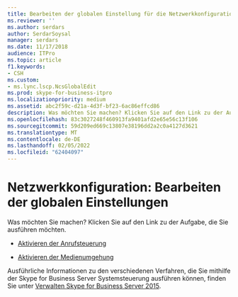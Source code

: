 ```yaml
---
title: Bearbeiten der globalen Einstellung für die Netzwerkkonfiguration
ms.reviewer: ''
ms.author: serdars
author: SerdarSoysal
manager: serdars
ms.date: 11/17/2018
audience: ITPro
ms.topic: article
f1.keywords:
- CSH
ms.custom:
- ms.lync.lscp.NcsGlobalEdit
ms.prod: skype-for-business-itpro
ms.localizationpriority: medium
ms.assetid: abc2f59c-d21a-4d3f-bf23-6ac86effcd86
description: Was möchten Sie machen? Klicken Sie auf den Link zu der Aufgabe, die Sie ausführen möchten.
ms.openlocfilehash: 83c3027248f460913fa9401afd2e65e56c13f106
ms.sourcegitcommit: 59d209ed669c13807e38196dd2a2c0a4127d3621
ms.translationtype: MT
ms.contentlocale: de-DE
ms.lasthandoff: 02/05/2022
ms.locfileid: "62404097"
---
```

# <a name="network-configuration-edit-global-setting"></a>Netzwerkkonfiguration: Bearbeiten der globalen Einstellungen

Was möchten Sie machen? Klicken Sie auf den Link zu der Aufgabe, die Sie ausführen möchten.

- [Aktivieren der Anrufsteuerung](/previous-versions/office/lync-server-2013/lync-server-2013-enabling-call-admission-control)

- [Aktivieren der Medienumgehung](/previous-versions/office/lync-server-2013/lync-server-2013-enabling-network-media-bypass)

Ausführliche Informationen zu den verschiedenen Verfahren, die Sie mithilfe der Skype for Business Server Systemsteuerung ausführen können, finden Sie unter [Verwalten Skype for Business Server 2015](../../manage/manage.md).